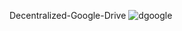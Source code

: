 Decentralized-Google-Drive
 
![dgoogle](https://github.com/devx15/Decentralized-Google-Drive/assets/104734140/f7e7a792-4777-45d8-b0b6-ad51db0340eb)

 
